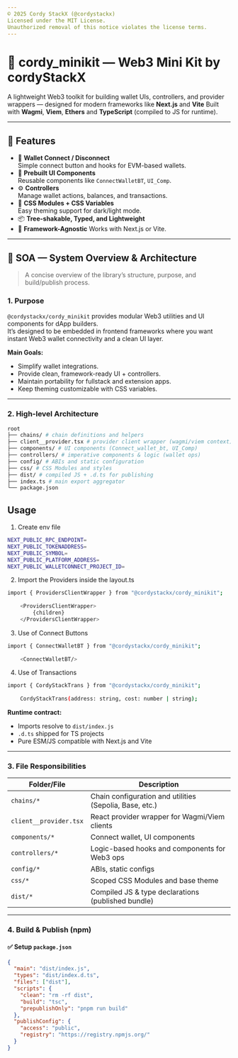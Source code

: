 ```yaml
---
© 2025 Cordy StackX (@cordystackx)
Licensed under the MIT License.  
Unauthorized removal of this notice violates the license terms.
---
```



# 🧩 cordy_minikit — Web3 Mini Kit by cordyStackX

A lightweight Web3 toolkit for building wallet UIs, controllers, and provider wrappers — designed for modern frameworks like **Next.js** and **Vite**
Built with **Wagmi**, **Viem**, **Ethers** and **TypeScript** (compiled to JS for runtime).

---

## 🚀 Features

- 🔗 **Wallet Connect / Disconnect**  
  Simple connect button and hooks for EVM-based wallets.
- 🧰 **Prebuilt UI Components**  
  Reusable components like `ConnectWalletBT`, `UI_Comp`.
- ⚙️ **Controllers**  
  Manage wallet actions, balances, and transactions.
- 🎨 **CSS Modules + CSS Variables**  
  Easy theming support for dark/light mode.
- 📦 **Tree-shakable, Typed, and Lightweight**
- 🧩 **Framework-Agnostic**
  Works with Next.js or Vite.

---

## 🧭 SOA — System Overview & Architecture

> A concise overview of the library’s structure, purpose, and build/publish process.

### 1. Purpose

`@cordystackx/cordy_minikit` provides modular Web3 utilities and UI components for dApp builders.  
It’s designed to be embedded in frontend frameworks where you want instant Web3 wallet connectivity and a clean UI layer.

**Main Goals:**
- Simplify wallet integrations.
- Provide clean, framework-ready UI + controllers.
- Maintain portability for fullstack and extension apps.
- Keep theming customizable with CSS variables.

---

### 2. High-level Architecture

```bash
root
├── chains/ # chain definitions and helpers
├── client__provider.tsx # provider client wrapper (wagmi/viem context)
├── components/ # UI components (Connect_wallet_bt, UI_Comp)
├── controllers/ # imperative components & logic (wallet ops)
├── config/ # ABIs and static configuration
├── css/ # CSS Modules and styles
├── dist/ # compiled JS + .d.ts for publishing
├── index.ts # main export aggregator
└── package.json
```



## Usage
1. Create env file
```bash
NEXT_PUBLIC_RPC_ENDPOINT=
NEXT_PUBLIC_TOKENADDRESS=
NEXT_PUBLIC_SYMBOL=
NEXT_PUBLIC_PLATFORM_ADDRESS=
NEXT_PUBLIC_WALLETCONNECT_PROJECT_ID=
```

2. Import the Providers inside the layout.ts
```bash
import { ProvidersClientWrapper } from "@cordystackx/cordy_minikit";
    
    <ProvidersClientWrapper>
        {children}
    </ProvidersClientWrapper>

```
3. Use of Connect Buttons
```bash
import { ConnectWalletBT } from "@cordystackx/cordy_minikit";
    
    <ConnectWalletBT/>

```
4. Use of Transactions
```bash
import { CordyStackTrans } from "@cordystackx/cordy_minikit";
    
    CordyStackTrans(address: string, cost: number | string);

```


**Runtime contract:**
- Imports resolve to `dist/index.js`
- `.d.ts` shipped for TS projects
- Pure ESM/JS compatible with Next.js and Vite

---

### 3. File Responsibilities

| Folder/File | Description |
|--------------|-------------|
| `chains/*` | Chain configuration and utilities (Sepolia, Base, etc.) |
| `client__provider.tsx` | React provider wrapper for Wagmi/Viem clients |
| `components/*` | Connect wallet, UI components |
| `controllers/*` | Logic-based hooks and components for Web3 ops |
| `config/*` | ABIs, static configs |
| `css/*` | Scoped CSS Modules and base theme |
| `dist/*` | Compiled JS & type declarations (published bundle) |

---

### 4. Build & Publish (npm)

#### ✅ Setup `package.json`
```json
{
  "main": "dist/index.js",
  "types": "dist/index.d.ts",
  "files": ["dist"],
  "scripts": {
    "clean": "rm -rf dist",
    "build": "tsc",
    "prepublishOnly": "pnpm run build"
  },
  "publishConfig": {
    "access": "public",
    "registry": "https://registry.npmjs.org/"
  }
}
```